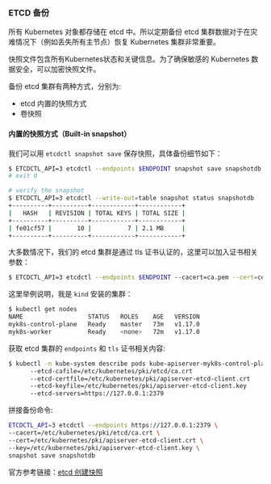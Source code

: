### ETCD 备份

所有 Kubernetes 对象都存储在 etcd 中。所以定期备份 etcd 集群数据对于在灾难情况下（例如丢失所有主节点）恢复 Kubernetes 集群非常重要。

快照文件包含所有Kubernetes状态和关键信息。为了确保敏感的 Kubernetes 数据安全，可以加密快照文件。

备份 etcd 集群有两种方式，分别为:

- etcd 内置的快照方式
- 卷快照

#### 内置的快照方式（Built-in snapshot）

我们可以用 `etcdctl snapshot save` 保存快照，具体备份细节如下：

```bash
$ ETCDCTL_API=3 etcdctl --endpoints $ENDPOINT snapshot save snapshotdb
# exit 0

# verify the snapshot
$ ETCDCTL_API=3 etcdctl --write-out=table snapshot status snapshotdb
+----------+----------+------------+------------+
|   HASH   | REVISION | TOTAL KEYS | TOTAL SIZE |
+----------+----------+------------+------------+
| fe01cf57 |       10 |          7 | 2.1 MB     |
+----------+----------+------------+------------+
```

大多数情况下，我们的 etcd 集群是通过 tls 证书认证的，这里可以加入证书相关参数：

```bash
$ ETCDCTL_API=3 etcdctl --endpoints $ENDPOINT --cacert=ca.pem --cert=cert.pem --key=key.pem snapshot save snapshotdb
```

这里举例说明，我是 `kind` 安装的集群：

```bash
$ kubectl get nodes
NAME                  STATUS   ROLES    AGE   VERSION
myk8s-control-plane   Ready    master   73m   v1.17.0
myk8s-worker          Ready    <none>   72m   v1.17.0
```

获取 etcd 集群的 `endpoints` 和 `tls` 证书相关内容:

```bash
$ kubectl -n kube-system describe pods kube-apiserver-myk8s-control-plane | grep 'etcd'
      --etcd-cafile=/etc/kubernetes/pki/etcd/ca.crt
      --etcd-certfile=/etc/kubernetes/pki/apiserver-etcd-client.crt
      --etcd-keyfile=/etc/kubernetes/pki/apiserver-etcd-client.key
      --etcd-servers=https://127.0.0.1:2379
```

拼接备份命令:

```bash
ETCDCTL_API=3 etcdctl --endpoints https://127.0.0.1:2379 \
--cacert=/etc/kubernetes/pki/etcd/ca.crt \
--cert=/etc/kubernetes/pki/apiserver-etcd-client.crt \
--key=/etc/kubernetes/pki/apiserver-etcd-client.key \
snapshot save snapshotdb
```

官方参考链接：[etcd 创建快照](https://kubernetes.io/docs/tasks/administer-cluster/configure-upgrade-etcd/#backing-up-an-etcd-cluster)